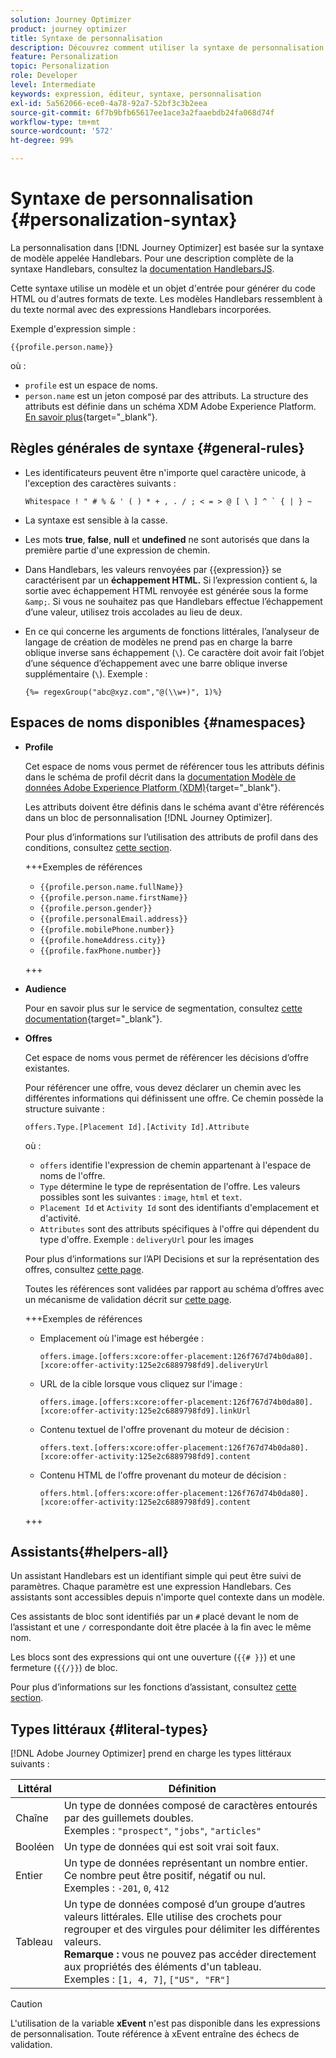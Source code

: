 ```yaml
---
solution: Journey Optimizer
product: journey optimizer
title: Syntaxe de personnalisation
description: Découvrez comment utiliser la syntaxe de personnalisation.
feature: Personalization
topic: Personalization
role: Developer
level: Intermediate
keywords: expression, éditeur, syntaxe, personnalisation
exl-id: 5a562066-ece0-4a78-92a7-52bf3c3b2eea
source-git-commit: 6f7b9bfb65617ee1ace3a2faaebdb24fa068d74f
workflow-type: tm+mt
source-wordcount: '572'
ht-degree: 99%

---
```


# Syntaxe de personnalisation {#personalization-syntax}

La personnalisation dans [!DNL Journey Optimizer] est basée sur la syntaxe de modèle appelée Handlebars. Pour une description complète de la syntaxe Handlebars, consultez la [documentation HandlebarsJS](https://handlebarsjs.com/).

Cette syntaxe utilise un modèle et un objet d&#39;entrée pour générer du code HTML ou d&#39;autres formats de texte. Les modèles Handlebars ressemblent à du texte normal avec des expressions Handlebars incorporées.

Exemple d&#39;expression simple :

`{{profile.person.name}}`

où :

* `profile` est un espace de noms.
* `person.name` est un jeton composé par des attributs. La structure des attributs est définie dans un schéma XDM Adobe Experience Platform. [En savoir plus](https://experienceleague.adobe.com/docs/experience-platform/xdm/home.html?lang=fr){target="_blank"}.

## Règles générales de syntaxe {#general-rules}

* Les identificateurs peuvent être n&#39;importe quel caractère unicode, à l&#39;exception des caractères suivants :

  ```
  Whitespace ! " # % & ' ( ) * + , . / ; < = > @ [ \ ] ^ ` { | } ~
  ```

* La syntaxe est sensible à la casse.

* Les mots **true**, **false**, **null** et **undefined** ne sont autorisés que dans la première partie d&#39;une expression de chemin.

* Dans Handlebars, les valeurs renvoyées par {{expression}} se caractérisent par un **échappement HTML.** Si l’expression contient `&`, la sortie avec échappement HTML renvoyée est générée sous la forme `&amp;`. Si vous ne souhaitez pas que Handlebars effectue l’échappement d’une valeur, utilisez trois accolades au lieu de deux.

* En ce qui concerne les arguments de fonctions littérales, l’analyseur de langage de création de modèles ne prend pas en charge la barre oblique inverse sans échappement (`\`). Ce caractère doit avoir fait l’objet d’une séquence d’échappement avec une barre oblique inverse supplémentaire (`\`). Exemple :

  `{%= regexGroup("abc@xyz.com","@(\\w+)", 1)%}`

## Espaces de noms disponibles {#namespaces}

* **Profile**

  Cet espace de noms vous permet de référencer tous les attributs définis dans le schéma de profil décrit dans la [documentation Modèle de données Adobe Experience Platform (XDM)](https://experienceleague.adobe.com/docs/experience-platform/xdm/home.html?lang=fr){target="_blank"}.

  Les attributs doivent être définis dans le schéma avant d&#39;être référencés dans un bloc de personnalisation [!DNL Journey Optimizer].

  Pour plus d’informations sur l’utilisation des attributs de profil dans des conditions, consultez [cette section](functions/helpers.md#if-function).

  +++Exemples de références

   * `{{profile.person.name.fullName}}`
   * `{{profile.person.name.firstName}}`
   * `{{profile.person.gender}}`
   * `{{profile.personalEmail.address}}`
   * `{{profile.mobilePhone.number}}`
   * `{{profile.homeAddress.city}}`
   * `{{profile.faxPhone.number}}`

  +++

* **Audience**

  Pour en savoir plus sur le service de segmentation, consultez [cette documentation](https://experienceleague.adobe.com/docs/experience-platform/segmentation/home.html?lang=fr){target="_blank"}.

* **Offres**

  Cet espace de noms vous permet de référencer les décisions d’offre existantes.

  Pour référencer une offre, vous devez déclarer un chemin avec les différentes informations qui définissent une offre. Ce chemin possède la structure suivante :

  `offers.Type.[Placement Id].[Activity Id].Attribute`

  où :

   * `offers` identifie l&#39;expression de chemin appartenant à l&#39;espace de noms de l&#39;offre.
   * `Type` détermine le type de représentation de l&#39;offre. Les valeurs possibles sont les suivantes : `image`, `html` et `text`.
   * `Placement Id` et `Activity Id` sont des identifiants d&#39;emplacement et d&#39;activité.
   * `Attributes` sont des attributs spécifiques à l&#39;offre qui dépendent du type d&#39;offre. Exemple : `deliveryUrl` pour les images

  Pour plus d’informations sur l’API Decisions et sur la représentation des offres, consultez [cette page](../offers/api-reference/offer-delivery-api/decisioning-api.md).

  Toutes les références sont validées par rapport au schéma d’offres avec un mécanisme de validation décrit sur [cette page](../personalization/personalization-build-expressions.md).

  +++Exemples de références

   * Emplacement où l&#39;image est hébergée :

     `offers.image.[offers:xcore:offer-placement:126f767d74b0da80].[xcore:offer-activity:125e2c6889798fd9].deliveryUrl`

   * URL de la cible lorsque vous cliquez sur l&#39;image :

     `offers.image.[offers:xcore:offer-placement:126f767d74b0da80].[xcore:offer-activity:125e2c6889798fd9].linkUrl`

   * Contenu textuel de l&#39;offre provenant du moteur de décision :

     `offers.text.[offers:xcore:offer-placement:126f767d74b0da80].[xcore:offer-activity:125e2c6889798fd9].content`

   * Contenu HTML de l&#39;offre provenant du moteur de décision :

     `offers.html.[offers:xcore:offer-placement:126f767d74b0da80].[xcore:offer-activity:125e2c6889798fd9].content`

  +++

## Assistants{#helpers-all}

Un assistant Handlebars est un identifiant simple qui peut être suivi de paramètres. Chaque paramètre est une expression Handlebars. Ces assistants sont accessibles depuis n&#39;importe quel contexte dans un modèle.

Ces assistants de bloc sont identifiés par un `#` placé devant le nom de l’assistant et une `/` correspondante doit être placée à la fin avec le même nom.

Les blocs sont des expressions qui ont une ouverture (`{{# }}`) et une fermeture (`{{/}}`) de bloc.

Pour plus d’informations sur les fonctions d’assistant, consultez [cette section](functions/helpers.md).

## Types littéraux {#literal-types}

[!DNL Adobe Journey Optimizer] prend en charge les types littéraux suivants :

| Littéral | Définition |
| ------- | ---------- |
| Chaîne | Un type de données composé de caractères entourés par des guillemets doubles. <br>Exemples : `"prospect"`, `"jobs"`, `"articles"` |
| Booléen | Un type de données qui est soit vrai soit faux. |
| Entier | Un type de données représentant un nombre entier. Ce nombre peut être positif, négatif ou nul. <br>Exemples : `-201`, `0`, `412` |
| Tableau | Un type de données composé d’un groupe d’autres valeurs littérales. Elle utilise des crochets pour regrouper et des virgules pour délimiter les différentes valeurs. <br> **Remarque :** vous ne pouvez pas accéder directement aux propriétés des éléments d&#39;un tableau. <br> Exemples : `[1, 4, 7]`, `["US", "FR"]` |

>[!CAUTION]
>
>L&#39;utilisation de la variable **xEvent** n&#39;est pas disponible dans les expressions de personnalisation. Toute référence à xEvent entraîne des échecs de validation.
